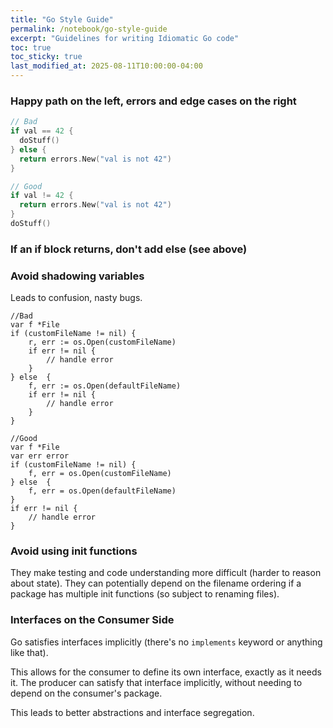 ```yaml
---
title: "Go Style Guide"
permalink: /notebook/go-style-guide
excerpt: "Guidelines for writing Idiomatic Go code"
toc: true
toc_sticky: true
last_modified_at: 2025-08-11T10:00:00-04:00
---
```


### Happy path on the left, errors and edge cases on the right

```go
// Bad
if val == 42 {
  doStuff()
} else {
  return errors.New("val is not 42")
}

// Good
if val != 42 {
  return errors.New("val is not 42")
} 
doStuff()
```

### If an if block returns, don't add else (see above)

### Avoid shadowing variables

Leads to confusion, nasty bugs.

```golang
//Bad
var f *File
if (customFileName != nil) {
    r, err := os.Open(customFileName)
    if err != nil {
        // handle error
    }
} else  {
    f, err := os.Open(defaultFileName)
    if err != nil {
        // handle error
    }
}

//Good
var f *File
var err error
if (customFileName != nil) {
    f, err = os.Open(customFileName)
} else  {
    f, err = os.Open(defaultFileName)
}
if err != nil {
    // handle error
}
```

### Avoid using init functions

They make testing and code understanding more difficult (harder to reason about state). They can potentially depend on the
filename ordering if a package has multiple init functions (so subject to renaming files).


### Interfaces on the Consumer Side

Go satisfies interfaces implicitly (there's no `implements` keyword or anything like that).

This allows for the consumer to define its own interface, exactly as it needs it. The producer can satisfy that interface
implicitly, without needing to depend on the consumer's package.

This leads to better abstractions and interface segregation.